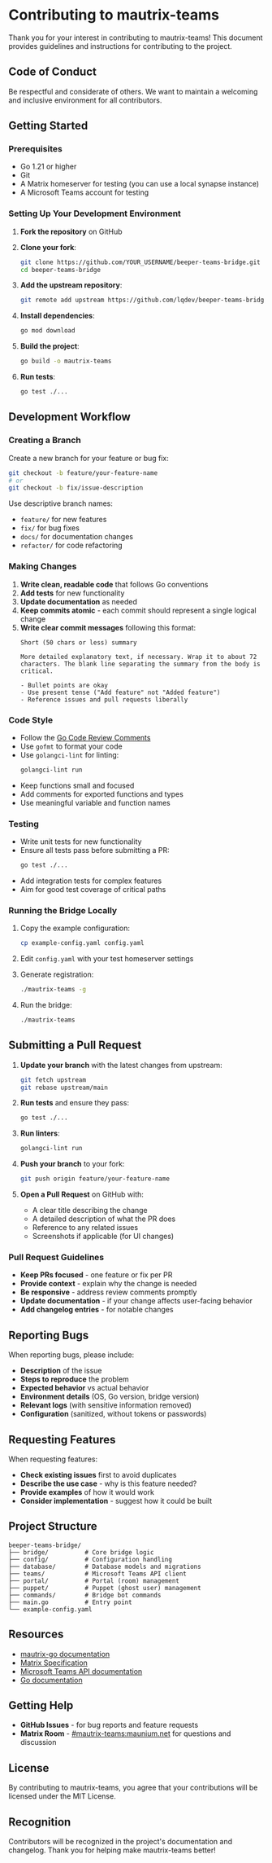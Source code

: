 # Contributing to mautrix-teams

Thank you for your interest in contributing to mautrix-teams! This document provides guidelines and instructions for contributing to the project.

## Code of Conduct

Be respectful and considerate of others. We want to maintain a welcoming and inclusive environment for all contributors.

## Getting Started

### Prerequisites

* Go 1.21 or higher
* Git
* A Matrix homeserver for testing (you can use a local synapse instance)
* A Microsoft Teams account for testing

### Setting Up Your Development Environment

1. **Fork the repository** on GitHub

2. **Clone your fork**:
   ```bash
   git clone https://github.com/YOUR_USERNAME/beeper-teams-bridge.git
   cd beeper-teams-bridge
   ```

3. **Add the upstream repository**:
   ```bash
   git remote add upstream https://github.com/lqdev/beeper-teams-bridge.git
   ```

4. **Install dependencies**:
   ```bash
   go mod download
   ```

5. **Build the project**:
   ```bash
   go build -o mautrix-teams
   ```

6. **Run tests**:
   ```bash
   go test ./...
   ```

## Development Workflow

### Creating a Branch

Create a new branch for your feature or bug fix:

```bash
git checkout -b feature/your-feature-name
# or
git checkout -b fix/issue-description
```

Use descriptive branch names:
* `feature/` for new features
* `fix/` for bug fixes
* `docs/` for documentation changes
* `refactor/` for code refactoring

### Making Changes

1. **Write clean, readable code** that follows Go conventions
2. **Add tests** for new functionality
3. **Update documentation** as needed
4. **Keep commits atomic** - each commit should represent a single logical change
5. **Write clear commit messages** following this format:
   ```
   Short (50 chars or less) summary

   More detailed explanatory text, if necessary. Wrap it to about 72
   characters. The blank line separating the summary from the body is
   critical.

   - Bullet points are okay
   - Use present tense ("Add feature" not "Added feature")
   - Reference issues and pull requests liberally
   ```

### Code Style

* Follow the [Go Code Review Comments](https://github.com/golang/go/wiki/CodeReviewComments)
* Use `gofmt` to format your code
* Use `golangci-lint` for linting:
  ```bash
  golangci-lint run
  ```
* Keep functions small and focused
* Add comments for exported functions and types
* Use meaningful variable and function names

### Testing

* Write unit tests for new functionality
* Ensure all tests pass before submitting a PR:
  ```bash
  go test ./...
  ```
* Add integration tests for complex features
* Aim for good test coverage of critical paths

### Running the Bridge Locally

1. Copy the example configuration:
   ```bash
   cp example-config.yaml config.yaml
   ```

2. Edit `config.yaml` with your test homeserver settings

3. Generate registration:
   ```bash
   ./mautrix-teams -g
   ```

4. Run the bridge:
   ```bash
   ./mautrix-teams
   ```

## Submitting a Pull Request

1. **Update your branch** with the latest changes from upstream:
   ```bash
   git fetch upstream
   git rebase upstream/main
   ```

2. **Run tests** and ensure they pass:
   ```bash
   go test ./...
   ```

3. **Run linters**:
   ```bash
   golangci-lint run
   ```

4. **Push your branch** to your fork:
   ```bash
   git push origin feature/your-feature-name
   ```

5. **Open a Pull Request** on GitHub with:
   * A clear title describing the change
   * A detailed description of what the PR does
   * Reference to any related issues
   * Screenshots if applicable (for UI changes)

### Pull Request Guidelines

* **Keep PRs focused** - one feature or fix per PR
* **Provide context** - explain why the change is needed
* **Be responsive** - address review comments promptly
* **Update documentation** - if your change affects user-facing behavior
* **Add changelog entries** - for notable changes

## Reporting Bugs

When reporting bugs, please include:

* **Description** of the issue
* **Steps to reproduce** the problem
* **Expected behavior** vs actual behavior
* **Environment details** (OS, Go version, bridge version)
* **Relevant logs** (with sensitive information removed)
* **Configuration** (sanitized, without tokens or passwords)

## Requesting Features

When requesting features:

* **Check existing issues** first to avoid duplicates
* **Describe the use case** - why is this feature needed?
* **Provide examples** of how it would work
* **Consider implementation** - suggest how it could be built

## Project Structure

```
beeper-teams-bridge/
├── bridge/          # Core bridge logic
├── config/          # Configuration handling
├── database/        # Database models and migrations
├── teams/           # Microsoft Teams API client
├── portal/          # Portal (room) management
├── puppet/          # Puppet (ghost user) management
├── commands/        # Bridge bot commands
├── main.go          # Entry point
└── example-config.yaml
```

## Resources

* [mautrix-go documentation](https://pkg.go.dev/maunium.net/go/mautrix)
* [Matrix Specification](https://spec.matrix.org/)
* [Microsoft Teams API documentation](https://docs.microsoft.com/en-us/graph/api/resources/teams-api-overview)
* [Go documentation](https://golang.org/doc/)

## Getting Help

* **GitHub Issues** - for bug reports and feature requests
* **Matrix Room** - [#mautrix-teams:maunium.net](https://matrix.to/#/#mautrix-teams:maunium.net) for questions and discussion

## License

By contributing to mautrix-teams, you agree that your contributions will be licensed under the MIT License.

## Recognition

Contributors will be recognized in the project's documentation and changelog. Thank you for helping make mautrix-teams better!
